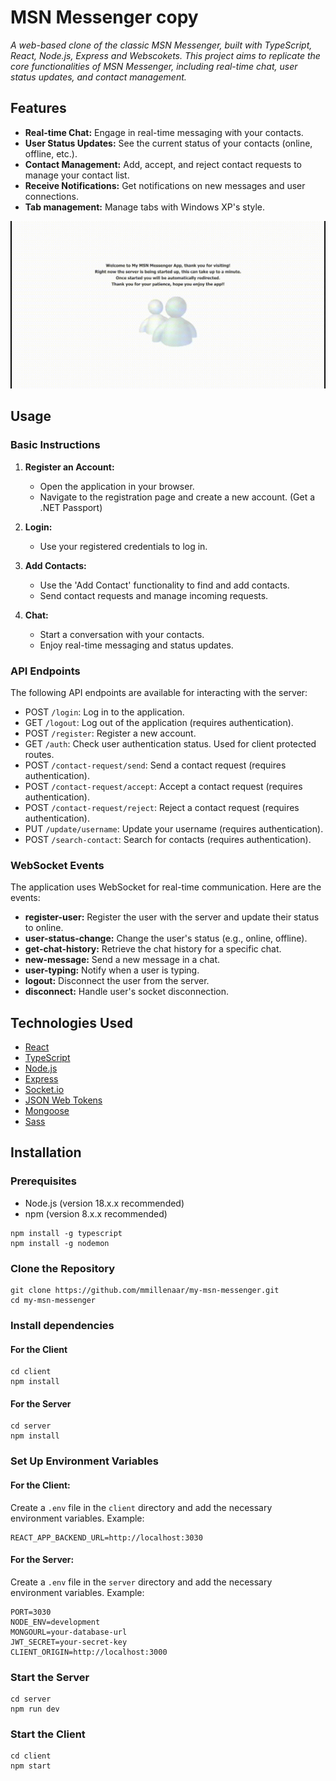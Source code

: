 # MSN Messenger copy

_A web-based clone of the classic MSN Messenger, built with TypeScript, React, Node.js, Express and Webscokets. This project aims to replicate the core functionalities of MSN Messenger, including real-time chat, user status updates, and contact management._

## Features

- **Real-time Chat:** Engage in real-time messaging with your contacts.
- **User Status Updates:** See the current status of your contacts (online, offline, etc.).
- **Contact Management:** Add, accept, and reject contact requests to manage your contact list.
- **Receive Notifications:** Get notifications on new messages and user connections.
- **Tab management:** Manage tabs with Windows XP's style.


![my-msn-messenger.gif](my-msn-messenger.gif)


## Usage

### Basic Instructions

1. **Register an Account:**
   - Open the application in your browser.
   - Navigate to the registration page and create a new account. (Get a .NET Passport)

2. **Login:**
   - Use your registered credentials to log in.

3. **Add Contacts:**
   - Use the 'Add Contact' functionality to find and add contacts.
   - Send contact requests and manage incoming requests.

4. **Chat:**
   - Start a conversation with your contacts.
   - Enjoy real-time messaging and status updates.

### API Endpoints

The following API endpoints are available for interacting with the server:

- POST ``/login``: Log in to the application.
- GET ``/logout``: Log out of the application (requires authentication).
- POST ``/register``: Register a new account.
- GET ``/auth``: Check user authentication status. Used for client protected routes.
- POST ``/contact-request/send``: Send a contact request (requires authentication).
- POST ``/contact-request/accept``: Accept a contact request (requires authentication).
- POST ``/contact-request/reject``: Reject a contact request (requires authentication).
- PUT ``/update/username``: Update your username (requires authentication).
- POST ``/search-contact``: Search for contacts (requires authentication).

### WebSocket Events

The application uses WebSocket for real-time communication. Here are the events:

- **register-user:** Register the user with the server and update their status to online.
- **user-status-change:** Change the user's status (e.g., online, offline).
- **get-chat-history:** Retrieve the chat history for a specific chat.
- **new-message:** Send a new message in a chat.
- **user-typing:** Notify when a user is typing.
- **logout:** Disconnect the user from the server.
- **disconnect:** Handle user's socket disconnection.

## Technologies Used

- [React](https://reactjs.org/)
- [TypeScript](https://www.typescriptlang.org/)
- [Node.js](https://nodejs.org/)
- [Express](https://expressjs.com/)
- [Socket.io](https://socket.io/)
- [JSON Web Tokens](https://jwt.io/)
- [Mongoose](https://mongoosejs.com/)
- [Sass](https://sass-lang.com/)

## Installation

### Prerequisites

- Node.js (version 18.x.x recommended)
- npm (version 8.x.x recommended)

```
npm install -g typescript
npm install -g nodemon
```

### Clone the Repository

```
git clone https://github.com/mmillenaar/my-msn-messenger.git
cd my-msn-messenger
```

### Install dependencies
#### For the Client
```
cd client
npm install
```
#### For the Server
```
cd server
npm install
```

### Set Up Environment Variables

#### For the Client:
Create a `.env` file in the `client` directory and add the necessary environment variables. Example:

```
REACT_APP_BACKEND_URL=http://localhost:3030
```

#### For the Server:
Create a `.env` file in the `server` directory and add the necessary environment variables. Example:

```
PORT=3030
NODE_ENV=development
MONGOURL=your-database-url
JWT_SECRET=your-secret-key
CLIENT_ORIGIN=http://localhost:3000
```

### Start the Server
```
cd server
npm run dev
```

### Start the Client
```
cd client
npm start
```